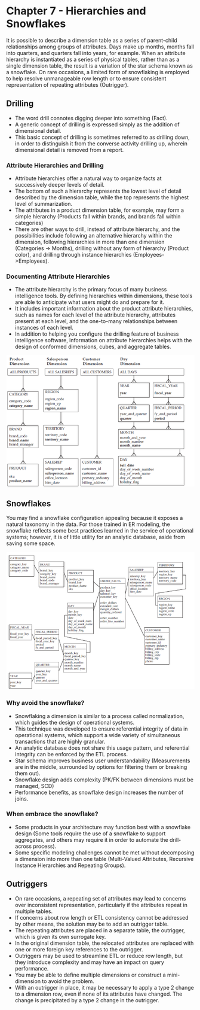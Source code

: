 # Chapter 7 - Hierarchies and Snowflakes

It is possible to describe a dimension table as a series of parent-child relationships among groups of attributes. Days make up months, months fall into quarters, and quarters fall into years, for example. When an attribute hierarchy is instantiated as a series of physical tables, rather than as a single dimension table, the result is a variation of the star schema known as a snowflake. On rare occasions, a limited form of snowflaking is employed to help resolve unmanageable row length or to ensure consistent representation of repeating attributes (Outrigger).

## Drilling

- The word drill connotes digging deeper into something (Fact).
- A generic concept of drilling is expressed simply as the addition of dimensional detail.
- This basic concept of drilling is sometimes referred to as drilling down, in order to distinguish it from the converse activity drilling up, wherein dimensional detail is removed from a report.

### Attribute Hierarchies and Drilling

- Attribute hierarchies offer a natural way to organize facts at successively deeper levels of detail.
- The bottom of such a hierarchy represents the lowest level of detail described by the dimension table, while the top represents the highest level of summarization.
- The attributes in a product dimension table, for example, may form a simple hierarchy (Products fall within brands, and brands fall within categories)
- There are other ways to drill, instead of attribute hierarchy, and the possibilities include following an alternative hierarchy within the dimension, following hierarchies in more than one dimension (Categories -> Months), drilling without any form of hierarchy (Product color), and drilling through instance hierarchies (Employees->Employees). 

### Documenting Attribute Hierarchies

- The attribute hierarchy is the primary focus of many business intelligence tools. By defining hierarchies within dimensions, these tools are able to anticipate what users might do and prepare for it.
- It includes important information about the product attribute hierarchies, such as names for each level of the attribute hierarchy, attributes present at each level, and the one-to-many relationships between instances of each level.
- In addition to helping you configure the drilling feature of business intelligence software, information on attribute hierarchies helps with the design of
conformed dimensions, cubes, and aggregate tables.

![Attribute Hierarchy](https://github.com/STEFANOVIVAS/star-schema-notes/blob/main/images/attribute_hierarchy2.png)

## Snowflakes

You may find a snowflake configuration appealing because it exposes a natural taxonomy in the data. For those trained in ER modeling, the snowflake reflects some best practices learned in the service of operational systems; however, it is of little utility for an analytic database, aside from saving some space.

![Snowflake](https://github.com/STEFANOVIVAS/star-schema-notes/blob/main/images/snowflake.png)

### Why avoid the snowflake?
- Snowflaking a dimension is similar to a process called normalization, which guides the design of operational systems.
- This technique was developed to ensure referential integrity of data in operational systems, which support a wide variety of simultaneous transactions that are highly granular.
- An analytic database does not share this usage pattern, and referential integrity can be enforced by the ETL process.
- Star schema improves business user understandability (Measurements are in the middle, surrounded by options for filtering them or breaking them out).
- Snowflake design adds complexity (PK/FK between dimensions must be managed, SCD)
- Performance benefits, as snowflake design increases the number of joins.

### When embrace the snowflake?

- Some products in your architecture may function best with a snowflake design (Some tools require the use of a snowflake to support aggregates, and others may require it in order to automate the drill-across process).
- Some specific modeling challenges cannot be met without decomposing a dimension into more than one table (Multi-Valued Attributes, Recursive Instance Hierarchies and Repeating Groups).

## Outriggers

- On rare occasions, a repeating set of attributes may lead to concerns over inconsistent representation, particularly if the attributes repeat in multiple tables. 
- If concerns about row length or ETL consistency cannot be addressed by other means, the solution may be to add an outrigger table.
- The repeating attributes are placed in a separate table, the outrigger, which is given its own surrogate key.
- In the original dimension table, the relocated attributes are replaced with one or more foreign key references to the outrigger.
- Outriggers may be used to streamline ETL or reduce row length, but they introduce complexity and may have an impact on query performance.
- You may be able to define multiple dimensions or construct a mini-dimension to avoid the problem.
- With an outrigger in place, it may be necessary to apply a type 2 change to a dimension row, even if none of its attributes have changed. The change is precipitated by a type 2 change in the outrigger.

